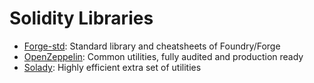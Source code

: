 # Solidity Libraries

- [Forge-std](https://github.com/foundry-rs/forge-std): Standard library and cheatsheets of Foundry/Forge
- [OpenZeppelin](https://github.com/OpenZeppelin/openzeppelin-contracts): Common utilities, fully audited and production ready
- [Solady](https://github.com/vectorized/solady): Highly efficient extra set of utilities